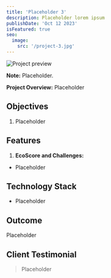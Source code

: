 ```yaml
---
title: 'Placeholder 3'
description: Placeholder lorem ipsum
publishDate: 'Oct 12 2023'
isFeatured: true
seo:
  image:
    src: '/project-3.jpg'
---
```


![Project preview](/project-1.jpg)

**Note:** Placeholder.

**Project Overview:**
Placeholder

## Objectives

1. Placeholder

## Features

1. **EcoScore and Challenges:**

- Placeholder

## Technology Stack

- Placeholder

## Outcome

Placeholder

## Client Testimonial

> Placeholder
